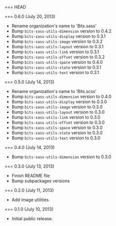 === HEAD

=== 0.6.0 (July 20, 2013)

* Rename organization's name to 'Bits.sass'
* Bump `bits-sass-utils-dimension` version to 0.4.2
* Bump `bits-sass-utils-display` version to 0.3.1
* Bump `bits-sass-utils-image` version to 0.3.2
* Bump `bits-sass-utils-layout` version to 0.3.1
* Bump `bits-sass-utils-link` version to 0.3.1
* Bump `bits-sass-utils-offset` version to 0.3.2
* Bump `bits-sass-utils-space` version to 0.4.0
* Bump `bits-sass-utils-state` version to 0.3.1
* Bump `bits-sass-utils-text` version to 0.3.1

=== 0.5.0 (July 14, 2013)

* Rename organization's name to 'Bits.scss'
* Bump `bits-sass-utils-dimension` version to 0.4.0
* Bump `bits-sass-utils-display` version to 0.3.0
* Bump `bits-sass-utils-image` version to 0.3.0
* Bump `bits-sass-utils-layout` version to 0.3.0
* Bump `bits-sass-utils-link` version to 0.3.0
* Bump `bits-sass-utils-offset` version to 0.3.0
* Bump `bits-sass-utils-space` version to 0.3.0
* Bump `bits-sass-utils-state` version to 0.3.0
* Bump `bits-sass-utils-text` version to 0.3.0

=== 0.4.0 (July 14, 2013)

* Bump `bits-sass-utils-dimension` version to 0.3.0

=== 0.3.0 (July 13, 2013)

* Finish README file
* Bump subpackages versions

=== 0.2.0 (July 11, 2013)

* Add image utilities

=== 0.1.0 (July 10, 2013)

* Initial public release.